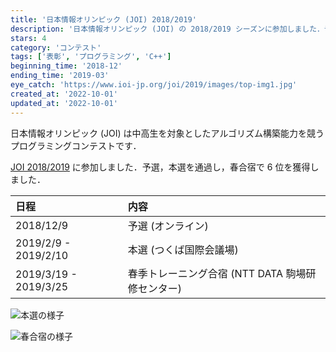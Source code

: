 ```yaml
---
title: '日本情報オリンピック (JOI) 2018/2019'
description: '日本情報オリンピック (JOI) の 2018/2019 シーズンに参加しました．予選，本選を通過し，春合宿で 6 位を獲得しました．'
stars: 4
category: 'コンテスト'
tags: ['表彰', 'プログラミング', 'C++']
beginning_time: '2018-12'
ending_time: '2019-03'
eye_catch: 'https://www.ioi-jp.org/joi/2019/images/top-img1.jpg'
created_at: '2022-10-01'
updated_at: '2022-10-01'
---
```


日本情報オリンピック (JOI) は中高生を対象としたアルゴリズム構築能力を競うプログラミングコンテストです．

[JOI 2018/2019](https://www.ioi-jp.org/joi/2018/index.html) に参加しました．予選，本選を通過し，春合宿で 6 位を獲得しました．

| 日程                  | 内容                                             |
| :-------------------- | :----------------------------------------------- |
| 2018/12/9             | 予選 (オンライン)                                |
| 2019/2/9 - 2019/2/10  | 本選 (つくば国際会議場)                          |
| 2019/3/19 - 2019/3/25 | 春季トレーニング合宿 (NTT DATA 駒場研修センター) |

![本選の様子](https://www.ioi-jp.org/joi/2019/images/top-img1.jpg)

![春合宿の様子](https://www.ioi-jp.org/joi/2019/images/top-img2.jpg)
